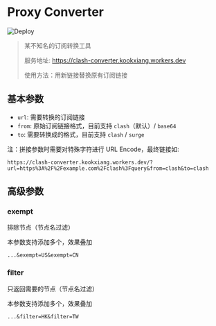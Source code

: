 # Proxy Converter

![Deploy](https://github.com/kookxiang/Proxy-Converter/workflows/Deploy/badge.svg?branch=master)

> 某不知名的订阅转换工具
>
> 服务地址: https://clash-converter.kookxiang.workers.dev
>
> 使用方法：用新链接替换原有订阅链接

## 基本参数

 - `url`: 需要转换的订阅链接
 - `from`: 原始订阅链接格式，目前支持 `clash`（默认）/ `base64`
 - `to`: 需要转换成的格式，目前支持 `clash` / `surge`

注：拼接参数时需要对特殊字符进行 URL Encode，最终链接如:

```
https://clash-converter.kookxiang.workers.dev/?url=https%3A%2F%2Fexample.com%2Fclash%3Fquery&from=clash&to=clash
```

## 高级参数

### exempt

排除节点（节点名过滤）

本参数支持添加多个，效果叠加

```
...&exempt=US&exempt=CN
```

### filter

只返回需要的节点（节点名过滤）

本参数支持添加多个，效果叠加

```
...&filter=HK&filter=TW
```
